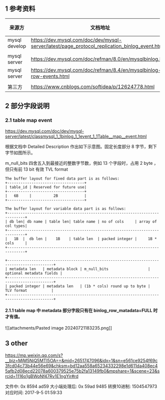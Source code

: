 ## 1 参考资料

| 来源方           | 文档地址                                                                                          | 备注  |     |
| ------------- | --------------------------------------------------------------------------------------------- | --- | --- |
| mysql develop | https://dev.mysql.com/doc/dev/mysql-server/latest/page_protocol_replication_binlog_event.html |     |     |
|               |                                                                                               |     |     |
| mysql server  | https://dev.mysql.com/doc/refman/8.0/en/mysqlbinlog.html                                      |     |     |
| mysql server  | https://dev.mysql.com/doc/refman/8.4/en/mysqlbinlog-row-events.html                           |     |     |
|               |                                                                                               |     |     |
| 第三方           | https://www.cnblogs.com/softidea/p/12624778.html                                              |     |     |

## 2 部分字段说明
### 2.1 table map event
https://dev.mysql.com/doc/dev/mysql-server/latest/classmysql_1_1binlog_1_1event_1_1Table__map__event.html

根据文档中 Detailed Description 作出如下示意图。固定长度部分  8 字节，剩下字节如图所示。

m_null_bits 四舍五入到最接近的整数字节数，例如 13 个字段时，占用 2 byte ，但只有前 13 bit 有效
TVL format

```
The buffer layout for fixed data part is as follows:
+-----------------------------------+
| table_id | Reserved for future use|
+-----------------------------------+
|   6B     |          2B            |
+-----------------------------------+

The buffer layout for variable data part is as follows:
+------------------------------------------------------------------------------+
| db len| db name | table len| table name | no of cols     | array of col types|
+------------------------------------------------------------------------------+
|   1B  |  db len |    1B    | table len  | packed integer |     1B * cols     |
+------------------------------------------------------------------------------+

+-------------------------------------------------------------------------------------------+
| metadata len   | metadata block | m_null_bits                  | optional metadata fields |
+-------------------------------------------------------------------------------------------+
| packed integer | metadata len   | (1b * cols) round up to byte |     TLV format           |
+-------------------------------------------------------------------------------------------+
```


#### 2.1.1 table map 中 metadata 部分字段只有在 binlog_row_matadata=FULL 时才有值。
![[attachments/Pasted image 20240721183235.png]]



## 3 other
https://mp.weixin.qq.com/s?__biz=MjM5NjQ5MTI5OA==&mid=2651747096&idx=1&sn=e561ce9254f69c3fcd04c73b44e56e69&chksm=bd12aa558a65234332298e1d611da408ec45afb2d08ecd22078a600379525e75b2fa13149fb0&mpshare=1&scene=23&srcid=1116o1gBWoNf47Rv1E1ngYir#rd

文件中:              0x 8594 ad59
大小端处理后:    0x 59ad 9485
转换10进制:       1504547973
对应时间:           2017-9-5  01:59:33

